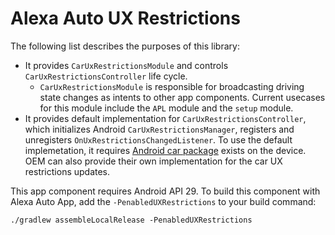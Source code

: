 # Alexa Auto UX Restrictions

The following list describes the purposes of this library:

* It provides `CarUxRestrictionsModule` and controls `CarUxRestrictionsController` life cycle.
  * `CarUxRestrictionsModule` is responsible for broadcasting driving state changes as intents to other app components. Current usecases for this module include the `APL` module and the `setup` module.
* It provides default implementation for `CarUxRestrictionsController`, which initializes Android `CarUxRestrictionsManager`, registers and unregisters `OnUxRestrictionsChangedListener`. To use the default implemetation, it requires [Android car package](https://developer.android.com/reference/android/car/package-summary) exists on the device. OEM can also provide their own implementation for the car UX restrictions updates.

This app component requires Android API 29. To build this component with Alexa Auto App, add the `-PenabledUXRestrictions` to your build command:
```
./gradlew assembleLocalRelease -PenabledUXRestrictions
```
